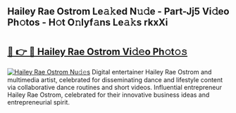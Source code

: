 ## Hailey Rae Ostrom Le𝚊𝚔ed N𝚞𝚍e - Part-Jj5 Vi𝚍eo Ph𝚘tos - H𝚘t O𝚗lyf𝚊ns Le𝚊𝚔s rkxXi

# <h2><a href="http://hf3ovij.feru.top/?c=Hailey+Rae+Ostrom">🔗 👉 🔴 Hailey Rae Ostrom Vi𝚍𝚎o Ph𝚘t𝚘𝚜</a></h2>

[![Hailey Rae Ostrom Nu𝚍𝚎s](https://i.imgur.com/0TWrTi3.gif)](http://hf3ovij.feru.top/?c=Hailey+Rae+Ostrom)
Digital entertainer Hailey Rae Ostrom and multimedia artist, celebrated for disseminating dance and lifestyle content via collaborative dance routines and short videos. Influential entrepreneur Hailey Rae Ostrom, celebrated for their innovative business ideas and entrepreneurial spirit. 
